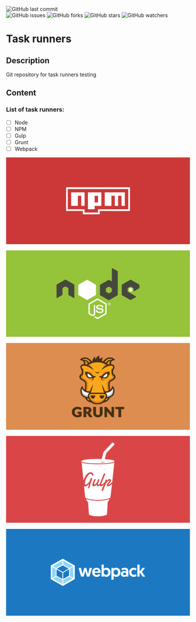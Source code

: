 ![GitHub last commit](https://img.shields.io/github/last-commit/beatrizsmerino/task-runners)   
![GitHub issues](https://img.shields.io/github/issues/beatrizsmerino/task-runners)
![GitHub forks](https://img.shields.io/github/forks/beatrizsmerino/task-runners)
![GitHub stars](https://img.shields.io/github/stars/beatrizsmerino/task-runners)
![GitHub watchers](https://img.shields.io/github/watchers/beatrizsmerino/task-runners)

# Task runners

## Description

Git repository for task runners testing

## Content

### List of task runners:

-   [ ] Node
-   [ ] NPM
-   [ ] Gulp
-   [ ] Grunt
-   [ ] Webpack

![Image of npm](doc/assets/npm/cover-npm.svg)

![Image of node](doc/assets/node/cover-node.svg)

![Image of grunt](doc/assets/grunt/cover-grunt.svg)

![Image of gulp](doc/assets/gulp/cover-gulp.svg)

![Image of webpack](doc/assets/webpack/cover-webpack.svg)
